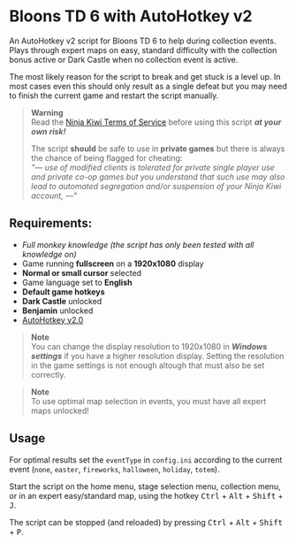 # Bloons TD 6 with AutoHotkey v2  

An AutoHotkey v2 script for Bloons TD 6 to help during collection events. Plays through expert maps
on easy, standard difficulty with the collection bonus active or Dark Castle when no collection
event is active.  

The most likely reason for the script to break and get stuck is a level up. In most cases even this
should only result as a single defeat but you may need to finish the current game and restart the
script manually.

> **Warning**  
> Read the [Ninja Kiwi Terms of Service](https://ninjakiwi.com/terms) before using this script
> **_at your own risk!_**  
>
> The script **should** be safe to use in **private games** but there is always the chance of being
> flagged for cheating:  
> _"–– use of modified clients is tolerated for private single player use and private co-op games
> but you understand that such use may also lead to automated segregation and/or suspension of your
> Ninja Kiwi account, ––"_

## Requirements:
- _Full monkey knowledge (the script has only been tested with all knowledge on)_  
- Game running **fullscreen** on a **1920x1080** display  
- **Normal or small cursor** selected  
- Game language set to **English**  
- **Default game hotkeys**  
- **Dark Castle** unlocked  
- **Benjamin** unlocked
- [AutoHotkey v2.0](https://www.autohotkey.com/)

> **Note**  
> You can change the display resolution to 1920x1080 in **_Windows settings_** if you have a higher
> resolution display. Setting the resolution in the game settings is not enough altough that must
> also be set correctly.

> **Note**  
> To use optimal map selection in events, you must have all expert maps unlocked!  

## Usage
For optimal results set the `eventType` in `config.ini` according to the current event (`none`, 
`easter`, `fireworks`, `halloween`, `holiday`, `totem`).  

Start the script on the home menu, stage selection menu, collection menu, or in an expert
easy/standard map, using the hotkey <kbd>Ctrl</kbd> + <kbd>Alt</kbd> + <kbd>Shift</kbd> +
<kbd>J</kbd>.  

The script can be stopped (and reloaded) by pressing <kbd>Ctrl</kbd> + <kbd>Alt</kbd> +
<kbd>Shift</kbd> + <kbd>P</kbd>.  
